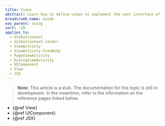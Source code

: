 ```yaml
---
title: Views
abstract: Learn how to define views to implement the user interface of your application
breadcrumb_name: Guide
nav_parent: using
sort: -20
applies_to:
  - GlobalContext
  - GlobalContext.render
  - ViewActivity
  - ViewActivity.ViewBody
  - PageViewActivity
  - DialogViewActivity
  - UIComponent
  - View
  - JSX
---
```


<!-- TODO(stub) -->

> **Note:** This article is a stub. The documentation for this topic is still in development. In the meantime, refer to the information on the reference pages linked below.

- {@ref View}
- {@ref UIComponent}
- {@ref JSX}
